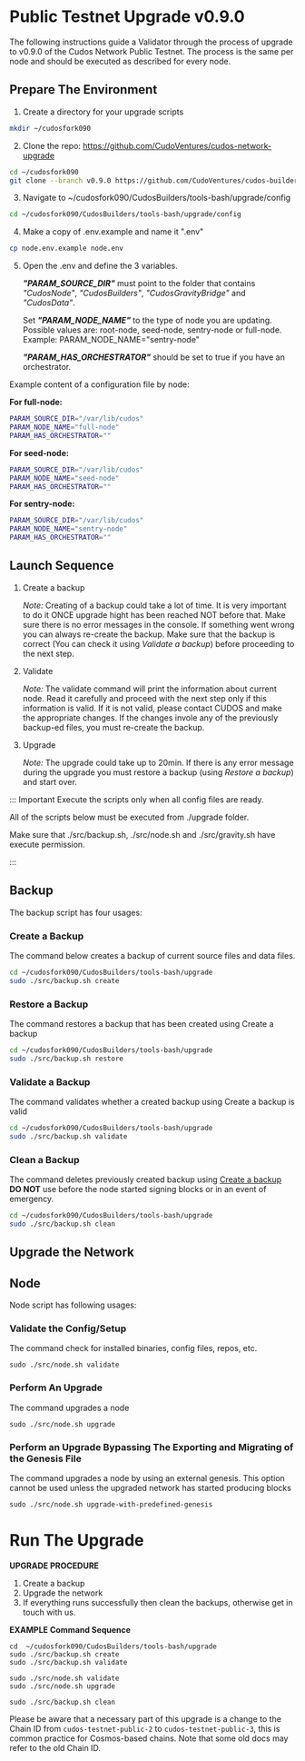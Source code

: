 # Public Testnet Upgrade v0.9.0

The following instructions guide a Validator through the process of upgrade to v0.9.0 of the Cudos Network Public Testnet. The process is the same per node and should be executed as described for every node.

## Prepare The Environment
1. Create a directory for your upgrade scripts
``` bash
mkdir ~/cudosfork090
```
2. Clone the repo: https://github.com/CudoVentures/cudos-network-upgrade
```bash
cd ~/cudosfork090
git clone --branch v0.9.0 https://github.com/CudoVentures/cudos-builders.git CudosBuilders
```
3. Navigate to ~/cudosfork090/CudosBuilders/tools-bash/upgrade/config 
```bash 
cd ~/cudosfork090/CudosBuilders/tools-bash/upgrade/config 
```
4. Make a copy of .env.example and name it ".env"
```bash
cp node.env.example node.env
```
5. Open the .env and define the 3 variables.  <p><em>**"PARAM_SOURCE_DIR"**</em> must point to the folder that contains <em>"CudosNode"</em>, <em>"CudosBuilders"</em>, <em>"CudosGravityBridge"</em> and <em>"CudosData"</em>. </p> <p>Set <em>**"PARAM_NODE_NAME"**</em> to the type of node you are updating. Possible values are: root-node, seed-node, sentry-node or full-node. Example: PARAM_NODE_NAME="sentry-node"</p> <p><em>**"PARAM_HAS_ORCHESTRATOR"**</em> should be set to true if you have an orchestrator. </p>

Example content of a configuration file by node:

**For full-node:**
```bash
PARAM_SOURCE_DIR="/var/lib/cudos"
PARAM_NODE_NAME="full-node"
PARAM_HAS_ORCHESTRATOR=""
```

**For seed-node:**
```bash
PARAM_SOURCE_DIR="/var/lib/cudos"
PARAM_NODE_NAME="seed-node"
PARAM_HAS_ORCHESTRATOR=""
```

**For sentry-node:**
```bash
PARAM_SOURCE_DIR="/var/lib/cudos"
PARAM_NODE_NAME="sentry-node"
PARAM_HAS_ORCHESTRATOR=""
```

## Launch Sequence

1. Create a backup

    <em>Note:</em> Creating of a backup could take a lot of time. It is very important to do it ONCE upgrade hight has been reached NOT before that. Make sure there is no error messages in the console. If something went wrong you can always re-create the backup. Make sure that the backup is correct (You can check it using <em>Validate a backup</em>) before proceeding to the next step.

2. Validate

    <em>Note:</em> The validate command will print the information about current node. Read it carefully and proceed with the next step only if this information is valid. If it is not valid, please contact CUDOS and make the appropriate changes. If the changes invole any of the previously backup-ed files, you must re-create the backup.

3. Upgrade

    <em>Note: </em> The upgrade could take up to 20min. If there is any error message during the upgrade you must restore a backup (using <em>Restore a backup</em>) and start over.
    
::: Important
Execute the scripts only when all config files are ready.

All of the scripts below must be executed from ./upgrade folder.

Make sure that ./src/backup.sh, ./src/node.sh and ./src/gravity.sh have execute permission.
    
::: 

## Backup
The backup script has four usages:

### Create a Backup
The command below creates a backup of current source files and data files.
``` bash
cd ~/cudosfork090/CudosBuilders/tools-bash/upgrade
sudo ./src/backup.sh create
```

### Restore a Backup
The command restores a backup that has been created using Create a backup
``` bash
cd ~/cudosfork090/CudosBuilders/tools-bash/upgrade
sudo ./src/backup.sh restore
```

### Validate a Backup
The command validates whether a created backup using Create a backup is valid
``` bash
cd ~/cudosfork090/CudosBuilders/tools-bash/upgrade
sudo ./src/backup.sh validate
```

### Clean a Backup
The command deletes previously created backup using [Create a backup](##Create-a-backup)  **DO NOT** use before the node started signing blocks or in an event of emergency.
``` bash
cd ~/cudosfork090/CudosBuilders/tools-bash/upgrade
sudo ./src/backup.sh clean
```

## Upgrade the Network

## Node

Node script has following usages:

### Validate the Config/Setup
The command check for installed binaries, config files, repos, etc.
```
sudo ./src/node.sh validate
```

### Perform An Upgrade
The command upgrades a node
```
sudo ./src/node.sh upgrade
```

### Perform an Upgrade Bypassing The Exporting and Migrating of the Genesis File
The command upgrades a node by using an external genesis. This option cannot be used unless the upgraded network has started producing blocks
```
sudo ./src/node.sh upgrade-with-predefined-genesis
```

# Run The Upgrade

**UPGRADE PROCEDURE**

1. Create a backup
2. Upgrade the network
3. If everything runs successfully then clean the backups, otherwise get in touch with us.

**EXAMPLE Command Sequence**

```
cd  ~/cudosfork090/CudosBuilders/tools-bash/upgrade 
sudo ./src/backup.sh create
sudo ./src/backup.sh validate

sudo ./src/node.sh validate
sudo ./src/node.sh upgrade

sudo ./src/backup.sh clean
```

Please be aware that a necessary part of this upgrade is a change to the Chain ID from `cudos-testnet-public-2` to `cudos-testnet-public-3`, this is common practice for Cosmos-based chains. Note that some old docs may refer to the old Chain ID.
